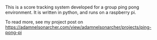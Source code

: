 This is a score tracking system developed for a group ping pong environment. It is written in python, and runs on a raspberry pi.

To read more, see my project post on
https://adamnelsonarcher.com/view/adamnelsonarcher/projects/ping-pong-pi
